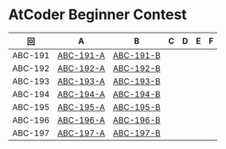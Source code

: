 # AtCoder Beginner Contest

| 回 | A | B | C | D | E | F |
|:---:|:---:|:---:|:---:|:---:|:---:|:---:|
| ABC-191 | [ABC-191-A](ABC-191-A.py) | [ABC-191-B](ABC-191-B.py) |  |  |  |  |
| ABC-192 | [ABC-192-A](ABC-192-A.py) | [ABC-192-B](ABC-192-B.py) |  |  |  |  |
| ABC-193 | [ABC-193-A](ABC-193-A.py) | [ABC-193-B](ABC-193-B.py) |  |  |  |  |
| ABC-194 | [ABC-194-A](ABC-194-A.py) | [ABC-194-B](ABC-194-B.py) |  |  |  |  |
| ABC-195 | [ABC-195-A](ABC-195-A.py) | [ABC-195-B](ABC-195-B.py) |  |  |  |  |
| ABC-196 | [ABC-196-A](ABC-196-A.py) | [ABC-196-B](ABC-196-B.py) |  |  |  |  |
| ABC-197 | [ABC-197-A](ABC-197-A.py) | [ABC-197-B](ABC-197-B.py) |  |  |  |  |
